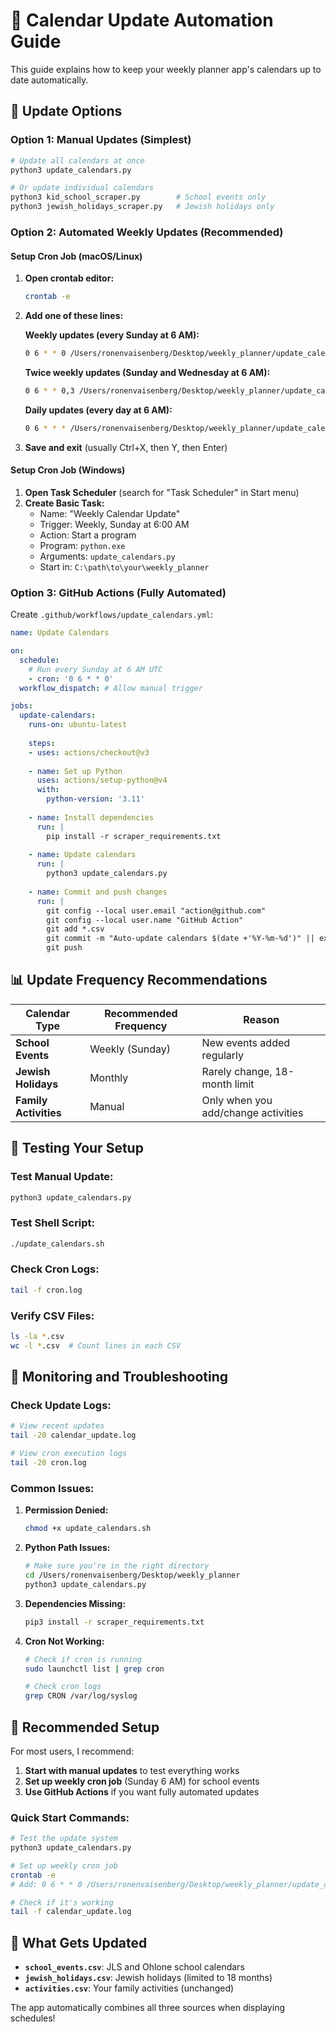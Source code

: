 # 📅 Calendar Update Automation Guide

This guide explains how to keep your weekly planner app's calendars up to date automatically.

## 🚀 **Update Options**

### **Option 1: Manual Updates (Simplest)**
```bash
# Update all calendars at once
python3 update_calendars.py

# Or update individual calendars
python3 kid_school_scraper.py        # School events only
python3 jewish_holidays_scraper.py   # Jewish holidays only
```

### **Option 2: Automated Weekly Updates (Recommended)**

#### **Setup Cron Job (macOS/Linux)**

1. **Open crontab editor:**
   ```bash
   crontab -e
   ```

2. **Add one of these lines:**

   **Weekly updates (every Sunday at 6 AM):**
   ```bash
   0 6 * * 0 /Users/ronenvaisenberg/Desktop/weekly_planner/update_calendars.sh >> /Users/ronenvaisenberg/Desktop/weekly_planner/cron.log 2>&1
   ```

   **Twice weekly updates (Sunday and Wednesday at 6 AM):**
   ```bash
   0 6 * * 0,3 /Users/ronenvaisenberg/Desktop/weekly_planner/update_calendars.sh >> /Users/ronenvaisenberg/Desktop/weekly_planner/cron.log 2>&1
   ```

   **Daily updates (every day at 6 AM):**
   ```bash
   0 6 * * * /Users/ronenvaisenberg/Desktop/weekly_planner/update_calendars.sh >> /Users/ronenvaisenberg/Desktop/weekly_planner/cron.log 2>&1
   ```

3. **Save and exit** (usually Ctrl+X, then Y, then Enter)

#### **Setup Cron Job (Windows)**

1. **Open Task Scheduler** (search for "Task Scheduler" in Start menu)
2. **Create Basic Task:**
   - Name: "Weekly Calendar Update"
   - Trigger: Weekly, Sunday at 6:00 AM
   - Action: Start a program
   - Program: `python.exe`
   - Arguments: `update_calendars.py`
   - Start in: `C:\path\to\your\weekly_planner`

### **Option 3: GitHub Actions (Fully Automated)**

Create `.github/workflows/update_calendars.yml`:

```yaml
name: Update Calendars

on:
  schedule:
    # Run every Sunday at 6 AM UTC
    - cron: '0 6 * * 0'
  workflow_dispatch: # Allow manual trigger

jobs:
  update-calendars:
    runs-on: ubuntu-latest
    
    steps:
    - uses: actions/checkout@v3
    
    - name: Set up Python
      uses: actions/setup-python@v4
      with:
        python-version: '3.11'
    
    - name: Install dependencies
      run: |
        pip install -r scraper_requirements.txt
    
    - name: Update calendars
      run: |
        python3 update_calendars.py
    
    - name: Commit and push changes
      run: |
        git config --local user.email "action@github.com"
        git config --local user.name "GitHub Action"
        git add *.csv
        git commit -m "Auto-update calendars $(date +'%Y-%m-%d')" || exit 0
        git push
```

## 📊 **Update Frequency Recommendations**

| Calendar Type | Recommended Frequency | Reason |
|---------------|----------------------|---------|
| **School Events** | Weekly (Sunday) | New events added regularly |
| **Jewish Holidays** | Monthly | Rarely change, 18-month limit |
| **Family Activities** | Manual | Only when you add/change activities |

## 🔧 **Testing Your Setup**

### **Test Manual Update:**
```bash
python3 update_calendars.py
```

### **Test Shell Script:**
```bash
./update_calendars.sh
```

### **Check Cron Logs:**
```bash
tail -f cron.log
```

### **Verify CSV Files:**
```bash
ls -la *.csv
wc -l *.csv  # Count lines in each CSV
```

## 📝 **Monitoring and Troubleshooting**

### **Check Update Logs:**
```bash
# View recent updates
tail -20 calendar_update.log

# View cron execution logs
tail -20 cron.log
```

### **Common Issues:**

1. **Permission Denied:**
   ```bash
   chmod +x update_calendars.sh
   ```

2. **Python Path Issues:**
   ```bash
   # Make sure you're in the right directory
   cd /Users/ronenvaisenberg/Desktop/weekly_planner
   python3 update_calendars.py
   ```

3. **Dependencies Missing:**
   ```bash
   pip3 install -r scraper_requirements.txt
   ```

4. **Cron Not Working:**
   ```bash
   # Check if cron is running
   sudo launchctl list | grep cron
   
   # Check cron logs
   grep CRON /var/log/syslog
   ```

## 🎯 **Recommended Setup**

For most users, I recommend:

1. **Start with manual updates** to test everything works
2. **Set up weekly cron job** (Sunday 6 AM) for school events
3. **Use GitHub Actions** if you want fully automated updates

### **Quick Start Commands:**
```bash
# Test the update system
python3 update_calendars.py

# Set up weekly cron job
crontab -e
# Add: 0 6 * * 0 /Users/ronenvaisenberg/Desktop/weekly_planner/update_calendars.sh

# Check if it's working
tail -f calendar_update.log
```

## 🔄 **What Gets Updated**

- **`school_events.csv`**: JLS and Ohlone school calendars
- **`jewish_holidays.csv`**: Jewish holidays (limited to 18 months)
- **`activities.csv`**: Your family activities (unchanged)

The app automatically combines all three sources when displaying schedules!
